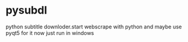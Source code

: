 # pysubdl
python subtitle downloder.start webscrape with python and maybe use pyqt5 for it
now just run in windows 
